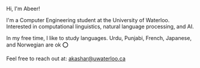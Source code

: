 Hi, I'm Abeer!

I'm a Computer Engineering student at the University of Waterloo. Interested in computational linguistics, natural language processing, and AI.

In my free time, I like to study languages. Urdu, Punjabi, French, Japanese, and Norwegian are ok ⭕

Feel free to reach out at: akashar@uwaterloo.ca
